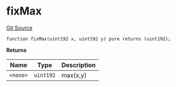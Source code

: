 # fixMax
[Git Source](https://github.com/larrythecucumber321/protocol/blob/77d337b8595ba96d069ded321419b36a61984170/contracts/libraries/Fixed.sol)


```solidity
function fixMax(uint192 x, uint192 y) pure returns (uint192);
```
**Returns**

|Name|Type|Description|
|----|----|-----------|
|`<none>`|`uint192`|max(x,y)|


